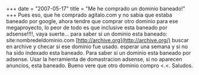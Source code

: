 +++
date = "2007-05-17"
title = "Me he comprado un dominio baneado!"
+++
Pues eso, que he comprado agitalo.com y no sabia que estaba baneado por google, ahora tendre que comprar otro dominio para ese megaproyecto, lo peor de todo es que inclusive esta baneado por adsense!!!!, vaya suerte... para saber si un dominio esta baneado: site:nombredeldominio.com [http://archive.org](http://archive.org/) buscar en archive y checar si ese dominio fue usado. esperar una semana y si no ha sido indexado esta baneado. Para saber si un dominio esta baneado por adsense. Usar la herramienta de domastracion adsense, si no aparecen anuncios, esta baneado. Bueno vere que otro dominio compro <.<. Saludos.


